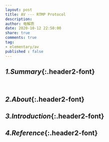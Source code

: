 ```yaml
---
layout: post
title: AV --- RTMP Protocol
description: 
author: 电解质
date: 2020-10-12 22:50:00
share: true
comments: true
tag: 
- elementary/av
published : false
---
```

## *1.Summary*{:.header2-font}
&emsp;&emsp;
## *2.About*{:.header2-font}
## *3.Introduction*{:.header2-font}
## *4.Reference*{:.header2-font}